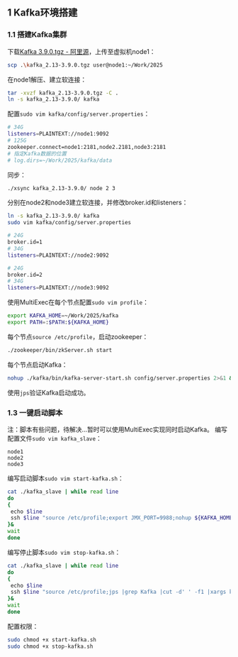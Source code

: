 ## 1 Kafka环境搭建
### 1.1 搭建Kafka集群

下载[Kafka 3.9.0.tgz - 阿里源](https://mirrors.aliyun.com/apache/kafka/3.9.0/kafka_2.13-3.9.0.tgz)，上传至虚拟机node1：
```sh
scp .\kafka_2.13-3.9.0.tgz user@node1:~/Work/2025
```
在node1解压、建立软连接：
```sh
tar -xvzf kafka_2.13-3.9.0.tgz -C .
ln -s kafka_2.13-3.9.0/ kafka
```
配置`sudo vim kafka/config/server.properties`：
```sh
# 34G
listeners=PLAINTEXT://node1:9092
# 125G
zookeeper.connect=node1:2181,node2.2181,node3:2181
# 指定Kafka数据的位置
# log.dirs=~/Work/2025/kafka/data
```
同步：
```sh
./xsync kafka_2.13-3.9.0/ node 2 3
```
分别在node2和node3建立软连接，并修改broker.id和listeners：
```sh
ln -s kafka_2.13-3.9.0/ kafka
sudo vim kafka/config/server.properties

# 24G
broker.id=1
# 34G
listeners=PLAINTEXT://node2:9092

# 24G
broker.id=2
# 34G
listeners=PLAINTEXT://node3:9092
```
使用MultiExec在每个节点配置`sudo vim profile`：
```sh
export KAFKA_HOME=~/Work/2025/kafka
export PATH=:$PATH:${KAFKA_HOME}
```
每个节点`source /etc/profile`，启动zookeeper：
```sh
./zookeeper/bin/zkServer.sh start
```
每个节点启动Kafka：
```sh
nohup ./kafka/bin/kafka-server-start.sh config/server.properties 2>&1 &
```
使用`jps`验证Kafka启动成功。
### 1.3 一键启动脚本
注：脚本有些问题，待解决...暂时可以使用MultiExec实现同时启动Kafka。
编写配置文件`sudo vim kafka_slave`：
```
node1
node2
node3
```
编写启动脚本`sudo vim start-kafka.sh`：
```sh
cat ./kafka_slave | while read line
do
{
 echo $line
 ssh $line "source /etc/profile;export JMX_PORT=9988;nohup ${KAFKA_HOME}/bin/kafka-server-start.sh ${KAFKA_HOME}/config/server.properties >/dev/nul* 2>&1 & "
}&
wait
done
```
编写停止脚本`sudo vim stop-kafka.sh`：
```sh
cat ./kafka_slave | while read line
do
{
 echo $line
 ssh $line "source /etc/profile;jps |grep Kafka |cut -d' ' -f1 |xargs kill -s 9"
}&
wait
done
```
配置权限：
```sh
sudo chmod +x start-kafka.sh
sudo chmod +x stop-kafka.sh
```
